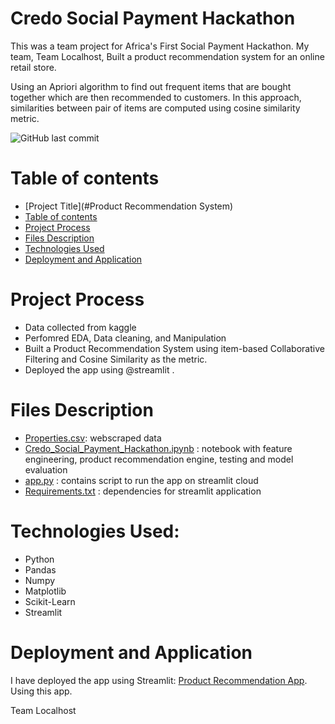 # Credo Social Payment Hackathon

This was a team project for Africa's First Social Payment Hackathon. My team, Team Localhost, Built a product recommendation system for an online retail store. 

Using an Apriori algorithm to find out frequent items that are bought together which are then recommended to customers. In this approach, similarities between pair of items are computed using cosine similarity metric.

![GitHub last commit](https://img.shields.io/github/last-commit/aadedolapo/Credo-Social-Payment-Hackathon)

# Table of contents
- [Project Title](#Product Recommendation System)
- [Table of contents](#table-of-contents)
- [Project Process](#Project-Process)
- [Files Description](#Files-Description)
- [Technologies Used](Technologies-Used)
- [Deployment and Application](#Deployment-and-Application)

# Project Process
* Data collected from kaggle 
* Perfomred EDA, Data cleaning, and Manipulation
* Built a Product Recommendation System using item-based Collaborative Filtering and Cosine Similarity as the metric.
* Deployed the app using @streamlit .

# Files Description
* [Properties.csv](https://github.com/aadedolapo/House-Prices-Prediction-Model/blob/main/Global_Superstore2.csv): webscraped data 
* [Credo_Social_Payment_Hackathon.ipynb](https://github.com/aadedolapo/House-Prices-Prediction-Model/blob/main/House%20prices%20prediction.ipynb) : notebook with feature engineering, product recommendation engine, testing and model evaluation
* [app.py](https://github.com/aadedolapo/House-Prices-Prediction-Model/blob/main/webapp.py) : contains script to run the app on streamlit cloud
* [Requirements.txt](https://github.com/aadedolapo/House-Prices-Prediction-Model/blob/main/requirements.txt) : dependencies for streamlit application

# Technologies Used:
* Python
* Pandas
* Numpy
* Matplotlib
* Scikit-Learn
* Streamlit


# Deployment and Application
I have deployed the app using Streamlit: [Product Recommendation App](https://share.streamlit.io/aadedolapo/credo-social-payment-hackathon/main/app.py).
Using this app.
 

Team Localhost
